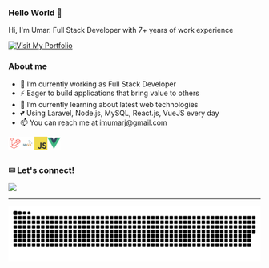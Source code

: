 ### Hello World 👋

Hi, I'm Umar. Full Stack Developer with 7+ years of work experience

[![Visit My Portfolio](https://img.shields.io/badge/Visit-My_Portfolio-blue?style=for-the-badge&logo=github)](https://umarjamil.com)



### About me
  - 🔭 I’m currently working as Full Stack Developer
  - ⚡ Eager to build applications that bring value to others
  - 🌱 I’m currently learning about latest web technologies
  - 💕 Using Laravel, Node.js, MySQL, React.js, VueJS every day
  - 📫 You can reach me at <a href="mailto:imumarj@gmail.com">imumarj@gmail.com</a>

<img align="left" alt="Laravel" width="26px" src="https://raw.githubusercontent.com/github/explore/56a826d05cf762b2b50ecbe7d492a839b04f3fbf/topics/laravel/laravel.png" />
<img align="left" alt="MySQL" width="26px" src="https://raw.githubusercontent.com/github/explore/80688e429a7d4ef2fca1e82350fe8e3517d3494d/topics/mysql/mysql.png" />
<img align="left" alt="JavaScript" width="26px" src="https://raw.githubusercontent.com/github/explore/80688e429a7d4ef2fca1e82350fe8e3517d3494d/topics/javascript/javascript.png" />
<img align="left" alt="Vue" width="26px" src="https://raw.githubusercontent.com/github/explore/80688e429a7d4ef2fca1e82350fe8e3517d3494d/topics/vue/vue.png" />
<br />
<br />


### ✉ Let's connect!

<a href="https://www.linkedin.com/in/chumarjamil/" target="blank"><img align="left" src="https://edent.github.io/SuperTinyIcons/images/svg/linkedin.svg" target="_blank" width="22" /></a>


<br />

---


![github contribution](https://raw.githubusercontent.com/jhonarendra/jhonarendra/7e05bf76db2b02657000f12f8893097f6766b36c/github-contribution-grid-snake-dark.svg)
